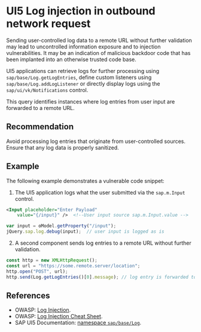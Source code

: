 # UI5 Log injection in outbound network request

Sending user-controlled log data to a remote URL without further validation may lead to uncontrolled information exposure and to injection vulnerabilities. It may be an indication of malicious backdoor code that has been implanted into an otherwise trusted code base.

UI5 applications can retrieve logs for further processing using `sap/base/Log.getLogEntries`, define custom listeners using `sap/base/Log.addLogListener` or directly display logs using the `sap/ui/vk/Notifications` control.

This query identifies instances where log entries from user input are forwarded to a remote URL. 

## Recommendation

Avoid processing log entries that originate from user-controlled sources. Ensure that any log data is properly sanitized.

## Example

The following example demonstrates a vulnerable code snippet:

1. The UI5 application logs what the user submitted via the `sap.m.Input` control.
```xml
<Input placeholder="Enter Payload" 
    value="{/input}" />  <!--User input source sap.m.Input.value -->
```
```javascript
var input = oModel.getProperty("/input");
jQuery.sap.log.debug(input);  // user input is logged as is
```
2. A second component sends log entries to a remote URL without further validation.
```javascript
const http = new XMLHttpRequest();
const url = "https://some.remote.server/location";
http.open("POST", url);
http.send(Log.getLogEntries()[0].message); // log entry is forwarded to a remote URL
```

## References

- OWASP: [Log Injection](https://owasp.org/www-community/attacks/Log_Injection).
- OWASP: [Log Injection Cheat Sheet](https://cheatsheetseries.owasp.org/cheatsheets/Logging_Cheat_Sheet.html).
- SAP UI5 Documentation: [namespace `sap/base/Log`](https://sapui5.hana.ondemand.com/sdk/#api/module:sap/base/Log).
